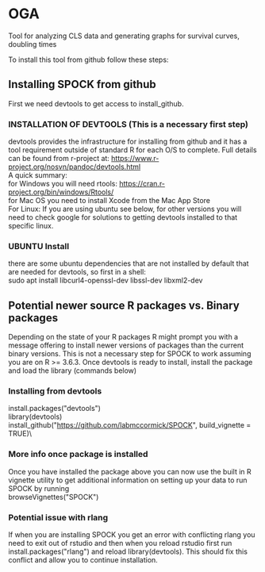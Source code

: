 # OGA
Tool for analyzing CLS data and generating graphs for survival curves, doubling times

To install this tool from github follow these steps:

## Installing SPOCK from github

First we need devtools to get access to install_github.

### INSTALLATION OF DEVTOOLS (This is a necessary first step)
devtools provides the infrastructure for installing from github
and it has a tool requirement outside of standard R for each
O/S to complete. Full details can be found from r-project
at: https://www.r-project.org/nosvn/pandoc/devtools.html \
A quick summary:\
for Windows you will need rtools: https://cran.r-project.org/bin/windows/Rtools/ \
for Mac OS you need to install Xcode from the Mac App Store\
For Linux: If you are using ubuntu see below, for other versions
you will need to check google for solutions to getting devtools
installed to that specific linux.
### UBUNTU Install
there are some ubuntu dependencies that are not installed by default
that are needed for devtools, so first in a shell:\
sudo apt install libcurl4-openssl-dev libssl-dev libxml2-dev

## Potential newer source R packages vs. Binary packages
Depending on the state of your R packages R might prompt
you with a message offering to install newer versions
of packages than the current binary versions. This is not
a necessary step for SPOCK to work assuming you are on 
R >= 3.6.3.
Once devtools is ready to install, install the package
and load the library (commands below)
### Installing from devtools
install.packages("devtools")\
library(devtools)\
install_github("https://github.com/labmccormick/SPOCK", build_vignette = TRUE)\

### More info once package is installed
Once you have installed the package above you can now use the built in R vignette utility 
to get additional information on setting up your data to run SPOCK by running\
browseVignettes("SPOCK")


### Potential issue with rlang
If when you are installing SPOCK you get an error with conflicting rlang you need to 
exit out of rstudio and then when you reload rstudio first run install.packages("rlang")
and reload library(devtools). This should fix this conflict and allow you to continue 
installation.
